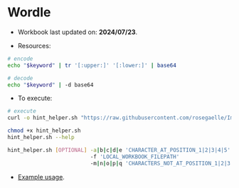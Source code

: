 # Wordle
* Workbook last updated on: **2024/07/23**.

* Resources:
```sh
# encode
echo "$keyword" | tr '[:upper:]' '[:lower:]' | base64

# decode
echo "$keyword" | -d base64
```

* To execute:
```sh
# execute
curl -o hint_helper.sh "https://raw.githubusercontent.com/rosegaelle/Imladris/main/wordle/hint_helper.sh"

chmod +x hint_helper.sh
hint_helper.sh --help

hint_helper.sh [OPTIONAL] -a|b|c|d|e 'CHARACTER_AT_POSITION_1|2|3|4|5' -i 'LETTERS_TO_INCLUDE'
                          -f 'LOCAL_WORKBOOK_FILEPATH'
                          -m|n|o|p|q 'CHARACTERS_NOT_AT_POSITION_1|2|3|4|5' -x 'LETTERS_TO_EXCLUDE'
```

* [Example usage](EXAMPLE.md).
